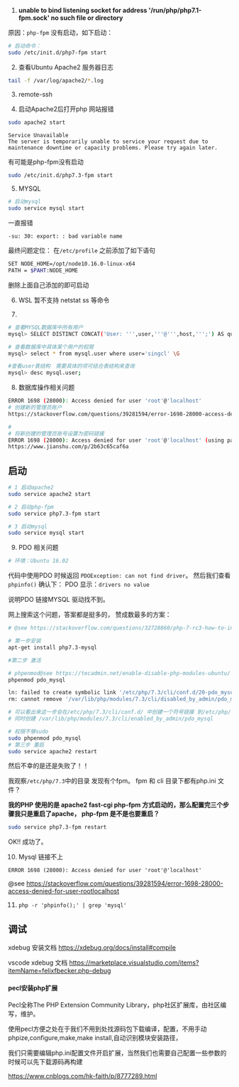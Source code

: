 1. **unable to bind listening socket for address '/run/php/php7.1-fpm.sock' no such file or directory**

原因：`php-fpm` 没有启动，如下启动：

```bash
# 启动命令：
sudo /etc/init.d/php7-fpm start
```

2. 查看Ubuntu Apache2 服务器日志
```sh
tail -f /var/log/apache2/*.log
```

3. remote-ssh

4. 启动Apache2后打开php 网站报错

```sh
sudo apache2 start
```
```
Service Unavailable
The server is temporarily unable to service your request due to maintenance downtime or capacity problems. Please try again later.
```

有可能是php-fpm没有启动
```bash
sudo /etc/init.d/php7.3-fpm start
```

5. MYSQL
```sh
# 启动mysql
sudo service mysql start 
```
一直报错
```
-su: 30: export: : bad variable name
```
最终问题定位： 在`/etc/profile` 之前添加了如下语句
```sh
SET NODE_HOME=/opt/node10.16.0-linux-x64
PATH = $PAHT:NODE_HOME
```
删除上面自己添加的即可启动


6. WSL 暂不支持 netstat  ss 等命令

7. 
```sh
# 查看MYSQL数据库中所有用户
mysql> SELECT DISTINCT CONCAT('User: ''',user,'''@''',host,''';') AS query FROM mysql.user;

# 查看数据库中具体某个用户的权限
mysql> select * from mysql.user where user='singcl' \G    

#查看user表结构　需要具体的项可结合表结构来查询
mysql> desc mysql.user;
```

8. 数据库操作相关问题
```bash
ERROR 1698 (28000): Access denied for user 'root'@'localhost'
# 创建新的管理员账户
https://stackoverflow.com/questions/39281594/error-1698-28000-access-denied-for-user-rootlocalhost

#
# 将新创建的管理员账号设置为密码链接
ERROR 1698 (28000): Access denied for user 'root'@'localhost' (using password: NO)
https://www.jianshu.com/p/2b63c65caf6a
```


## 启动
```sh
# 1 启动apache2
sudo service apache2 start

# 2 启动php-fpm
sudo service php7.3-fpm start

# 3 启动mysql
sudo service mysql start
```

9. PDO 相关问题

```sh
# 环境：Ubuntu 16.02
```

代码中使用PDO 时候返回 `PDOException: can not find driver`。 然后我们查看`phpinfo()` 确认下： PDO 显示：`drivers no value`

说明PDO 链接MYSQL 驱动找不到。

网上搜索这个问题，答案都是挺多的， 赞成数最多的方案：
```sh
# @see https://stackoverflow.com/questions/32728860/php-7-rc3-how-to-install-missing-mysql-pdo

# 第一步安装
apt-get install php7.3-mysql

#第二步 激活

# phpenmod@see https://tecadmin.net/enable-disable-php-modules-ubuntu/
phpenmod pdo_mysql

ln: failed to create symbolic link '/etc/php/7.3/cli/conf.d/20-pdo_mysql.ini': Permission denied
rm: cannot remove '/var/lib/php/modules/7.3/cli/disabled_by_admin/pdo_mysql': Permission denied

# 可以看出来这一步会在/etc/php/7.3/cli/conf.d/ 中创建一个符号链接 到/etc/php/7.3/mods-abailable/pdo_mysql.so
# 同时创建 /var/lib/php/modules/7.3/cli/enabled_by_admin/pdo_mysql

# 权限不够sudo
sudo phpenmod pdo_mysql
# 第三步 重启
sudo service apache2 restart
```

然后不幸的是还是失败了！！

我观察`/etc/php/7.3`中的目录 发现有个fpm。  fpm 和 cli 目录下都有php.ini 文件？

**我的PHP 使用的是 apache2 fast-cgi php-fpm 方式启动的，那么配置完三个步骤我只是重启了apache， php-fpm 是不是也要重启？**

```sh
sudo service php7.3-fpm restart
```

OK!! 成功了。

10. Mysql 链接不上

`ERROR 1698 (28000): Access denied for user 'root'@'localhost'`

@see https://stackoverflow.com/questions/39281594/error-1698-28000-access-denied-for-user-rootlocalhost

11. `php -r 'phpinfo();' | grep 'mysql'`

## 调试

xdebug 安装文档 https://xdebug.org/docs/install#compile

vscode xdebug 文档 https://marketplace.visualstudio.com/items?itemName=felixfbecker.php-debug

#### pecl安装php扩展
Pecl全称The PHP Extension Community Library，php社区扩展库，由社区编写，维护。

使用pecl方便之处在于我们不用到处找源码包下载编译，配置，不用手动phpize,configure,make,make install,自动识别模块安装路径，

我们只需要编辑php.ini配置文件开启扩展，当然我们也需要自己配置一些参数的时候可以先下载源码再构建

https://www.cnblogs.com/hk-faith/p/8777289.html